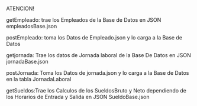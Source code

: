 ATENCION!

getEmpleado: trae los Empleados de la Base de Datos en JSON empleadosBase.json

postEmpleado: toma los Datos de Empleado.json y lo carga a la Base de Datos

getjornada: Trae los datos de Jornada laboral de la Base De Datos en JSON jornadaBase.json

postJornada: Toma los Datos de jornada.json y lo carga a la Base de Datos en la tabla JornadaLaboral

getSueldos:Trae los Calculos de los SueldosBruto y Neto dependiendo de los Horarios de Entrada y Salida en JSON SueldoBase.json

